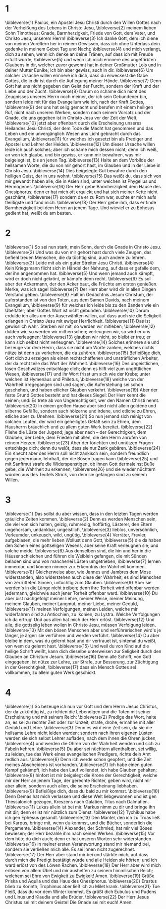 # 1
\bibleverse{1} Paulus, ein Apostel Jesu Christi durch den Willen Gottes nach der Verheißung des Lebens in Christo Jesu, \bibleverse{2} meinem lieben Sohn Timotheus: Gnade, Barmherzigkeit, Friede von Gott, dem Vater, und Christo Jesu, unserem Herrn! \bibleverse{3} Ich danke Gott, dem ich diene von meinen Voreltern her in reinem Gewissen, dass ich ohne Unterlass dein gedenke in meinem Gebet Tag und Nacht; \bibleverse{4} und mich verlangt, dich zu sehen, wenn ich denke an deine Tränen, auf dass ich mit Freude erfüllt würde; \bibleverse{5} und wenn ich mich erinnere des ungefärbten Glaubens in dir, welcher zuvor gewohnt hat in deiner Großmutter Lois und in deiner Mutter Eunike; ich bin aber gewiss, auch in dir. \bibleverse{6} Um solcher Ursache willen erinnere ich dich, dass du erweckest die Gabe Gottes, die in dir ist durch die Auflegung meiner Hände. \bibleverse{7} Denn Gott hat uns nicht gegeben den Geist der Furcht, sondern der Kraft und der Liebe und der Zucht. \bibleverse{8} Darum so schäme dich nicht des Zeugnisses unseres Herrn noch meiner, der ich sein Gebundener bin, sondern leide mit für das Evangelium wie ich, nach der Kraft Gottes, \bibleverse{9} der uns hat selig gemacht und berufen mit einem heiligen Ruf, nicht nach unseren Werken, sondern nach seinem Vorsatz und der Gnade, die uns gegeben ist in Christo Jesu vor der Zeit der Welt, \bibleverse{10} jetzt aber offenbart durch die Erscheinung unseres Heilandes Jesu Christi, der dem Tode die Macht hat genommen und das Leben und ein unvergänglich Wesen ans Licht gebracht durch das Evangelium, \bibleverse{11} für welches ich gesetzt bin als Prediger und Apostel und Lehrer der Heiden. \bibleverse{12} Um dieser Ursache willen leide ich auch solches; aber ich schäme mich dessen nicht; denn ich weiß, an wen ich glaube, und bin gewiss, er kann mir bewahren, was mir beigelegt ist, bis an jenen Tag. \bibleverse{13} Halte an dem Vorbilde der heilsamen Worte, die du von mir gehört hast, im Glauben und in der Liebe in Christo Jesu. \bibleverse{14} Dies beigelegte Gut bewahre durch den heiligen Geist, der in uns wohnt. \bibleverse{15} Das weißt du, dass sich von mir gewandt haben alle, die in Asien sind, unter welchen ist Phygellus und Hermogenes. \bibleverse{16} Der Herr gebe Barmherzigkeit dem Hause des Onesiphorus; denn er hat mich oft erquickt und hat sich meiner Kette nicht geschämt, \bibleverse{17} sondern da er zu Rom war, suchte er mich aufs fleißigste und fand mich. \bibleverse{18} Der Herr gebe ihm, dass er finde Barmherzigkeit bei dem Herrn an jenem Tage. Und wieviel er zu Ephesus gedient hat, weißt du am besten.

# 2
\bibleverse{1} So sei nun stark, mein Sohn, durch die Gnade in Christo Jesu. \bibleverse{2} Und was du von mir gehört hast durch viele Zeugen, das befiehl treuen Menschen, die da tüchtig sind, auch andere zu lehren. \bibleverse{3} Leide mit als ein guter Streiter Jesu Christi. \bibleverse{4} Kein Kriegsmann flicht sich in Händel der Nahrung, auf dass er gefalle dem, der ihn angenommen hat. \bibleverse{5} Und wenn jemand auch kämpft, wird er doch nicht gekrönt, er kämpfe denn recht. \bibleverse{6} Es soll aber der Ackermann, der den Acker baut, die Früchte am ersten genießen. Merke, was ich sage! \bibleverse{7} Der Herr aber wird dir in allen Dingen Verstand geben. \bibleverse{8} Halt im Gedächtnis Jesum Christum, der auferstanden ist von den Toten, aus dem Samen Davids, nach meinem Evangelium, \bibleverse{9} für welches ich leide bis zu den Banden wie ein Übeltäter; aber Gottes Wort ist nicht gebunden. \bibleverse{10} Darum erdulde ich alles um der Auserwählten willen, auf dass auch sie die Seligkeit erlangen in Christo Jesu mit ewiger Herrlichkeit. \bibleverse{11} Das ist gewisslich wahr: Sterben wir mit, so werden wir mitleben; \bibleverse{12} dulden wir, so werden wir mitherrschen; verleugnen wir, so wird er uns auch verleugnen; \bibleverse{13} glauben wir nicht, so bleibt er treu; er kann sich selbst nicht verleugnen. \bibleverse{14} Solches erinnere sie und bezeuge vor dem Herrn, dass sie nicht um Worte zanken, welches nichts nütze ist denn zu verkehren, die da zuhören. \bibleverse{15} Befleißige dich, Gott dich zu erzeigen als einen rechtschaffenen und unsträflichen Arbeiter, der da recht teile das Wort der Wahrheit. \bibleverse{16} Des ungeistlichen, losen Geschwätzes entschlage dich; denn es hilft viel zum ungöttlichen Wesen, \bibleverse{17} und ihr Wort frisst um sich wie der Krebs; unter welchen ist Hymenäus und Philetus, \bibleverse{18} welche von der Wahrheit irregegangen sind und sagen, die Auferstehung sei schon geschehen, und haben etlicher Glauben verkehrt. \bibleverse{19} Aber der feste Grund Gottes besteht und hat dieses Siegel: Der Herr kennt die seinen; und: Es trete ab von Ungerechtigkeit, wer den Namen Christi nennt. \bibleverse{20} In einem großen Hause aber sind nicht allein goldene und silberne Gefäße, sondern auch hölzerne und irdene, und etliche zu Ehren, etliche aber zu Unehren. \bibleverse{21} So nun jemand sich reinigt von solchen Leuten, der wird ein geheiligtes Gefäß sein zu Ehren, dem Hausherrn bräuchlich und zu allem guten Werk bereitet. \bibleverse{22} Fliehe die Lüste der Jugend; jage aber nach – der Gerechtigkeit, dem Glauben, der Liebe, dem Frieden mit allen, die den Herrn anrufen von reinem Herzen. \bibleverse{23} Aber der törichten und unnützen Fragen entschlage dich; denn du weißt, dass sie nur Zank gebären. \bibleverse{24} Ein Knecht aber des Herrn soll nicht zänkisch sein, sondern freundlich gegen jedermann, lehrhaft, der die Bösen tragen kann \bibleverse{25} und mit Sanftmut strafe die Widerspenstigen, ob ihnen Gott dermaleinst Buße gebe, die Wahrheit zu erkennen, \bibleverse{26} und sie wieder nüchtern würden aus des Teufels Strick, von dem sie gefangen sind zu seinem Willen.

# 3
\bibleverse{1} Das sollst du aber wissen, dass in den letzten Tagen werden gräuliche Zeiten kommen. \bibleverse{2} Denn es werden Menschen sein, die viel von sich halten, geizig, ruhmredig, hoffärtig, Lästerer, den Eltern ungehorsam, undankbar, ungeistlich, \bibleverse{3} lieblos, unversöhnlich, Verleumder, unkeusch, wild, ungütig, \bibleverse{4} Verräter, Frevler, aufgeblasen, die mehr lieben Wollust denn Gott, \bibleverse{5} die da haben den Schein eines gottseligen Wesens, aber seine Kraft verleugnen sie; und solche meide. \bibleverse{6} Aus denselben sind, die hin und her in die Häuser schleichen und führen die Weiblein gefangen, die mit Sünden beladen sind und von mancherlei Lüsten umgetrieben, \bibleverse{7} lernen immerdar, und können nimmer zur Erkenntnis der Wahrheit kommen. \bibleverse{8} Gleicherweise aber, wie Jannes und Jambres dem Mose widerstanden, also widerstehen auch diese der Wahrheit; es sind Menschen von zerrütteten Sinnen, untüchtig zum Glauben. \bibleverse{9} Aber sie werden's in die Länge nicht treiben; denn ihre Torheit wird offenbar werden jedermann, gleichwie auch jener Torheit offenbar ward. \bibleverse{10} Du aber bist nachgefolgt meiner Lehre, meiner Weise, meiner Meinung, meinem Glauben, meiner Langmut, meiner Liebe, meiner Geduld, \bibleverse{11} meinen Verfolgungen, meinen Leiden, welche mir widerfahren sind zu Antiochien, zu Ikonien, zu Lystra. Welche Verfolgungen ich da ertrug! Und aus allen hat mich der Herr erlöst. \bibleverse{12} Und alle, die gottselig leben wollen in Christo Jesu, müssen Verfolgung leiden. \bibleverse{13} Mit den bösen Menschen aber und verführerischen wird's je länger, je ärger: sie verführen und werden verführt. \bibleverse{14} Du aber bleibe in dem, was du gelernt hast und dir vertrauet ist, sintemal du weißt, von wem du gelernt hast. \bibleverse{15} Und weil du von Kind auf die heilige Schrift weißt, kann dich dieselbe unterweisen zur Seligkeit durch den Glauben an Christum Jesum. \bibleverse{16} Denn alle Schrift, von Gott eingegeben, ist nütze zur Lehre, zur Strafe, zur Besserung, zur Züchtigung in der Gerechtigkeit, \bibleverse{17} dass ein Mensch Gottes sei vollkommen, zu allem guten Werk geschickt.

# 4
\bibleverse{1} So bezeuge ich nun vor Gott und dem Herrn Jesus Christus, der da zukünftig ist, zu richten die Lebendigen und die Toten mit seiner Erscheinung und mit seinem Reich: \bibleverse{2} Predige das Wort, halte an, es sei zu rechter Zeit oder zur Unzeit; strafe, drohe, ermahne mit aller Geduld und Lehre. \bibleverse{3} Denn es wird eine Zeit sein, da sie die heilsame Lehre nicht leiden werden; sondern nach ihren eigenen Lüsten werden sie sich selbst Lehrer aufladen, nach dem ihnen die Ohren jucken, \bibleverse{4} und werden die Ohren von der Wahrheit wenden und sich zu Fabeln kehren. \bibleverse{5} Du aber sei nüchtern allenthalben, sei willig, zu leiden, tue das Werk eines evangelischen Predigers, richte dein Amt redlich aus. \bibleverse{6} Denn ich werde schon geopfert, und die Zeit meines Abscheidens ist vorhanden. \bibleverse{7} Ich habe einen guten Kampf gekämpft, ich habe den Lauf vollendet, ich habe Glauben gehalten; \bibleverse{8} hinfort ist mir beigelegt die Krone der Gerechtigkeit, welche mir der Herr an jenem Tage, der gerechte Richter, geben wird, nicht mir aber allein, sondern auch allen, die seine Erscheinung liebhaben. \bibleverse{9} Befleißige dich, dass du bald zu mir kommst. \bibleverse{10} Denn Demas hat mich verlassen und diese Welt liebgewonnen und ist gen Thessalonich gezogen, Kreszens nach Galatien, Titus nach Dalmatien. \bibleverse{11} Lukas allein ist bei mir. Markus nimm zu dir und bringe ihn mit dir; denn er ist mir nützlich zum Dienst. \bibleverse{12} Tychikus habe ich gen Ephesus gesandt. \bibleverse{13} Den Mantel, den ich zu Troas ließ bei Karpus, bringe mit, wenn du kommst, und die Bücher, sonderlich die Pergamente. \bibleverse{14} Alexander, der Schmied, hat mir viel Böses bewiesen; der Herr bezahle ihm nach seinen Werken. \bibleverse{15} Vor dem hüte du dich auch; denn er hat unseren Worten sehr widerstanden. \bibleverse{16} In meiner ersten Verantwortung stand mir niemand bei, sondern sie verließen mich alle. Es sei ihnen nicht zugerechnet. \bibleverse{17} Der Herr aber stand mir bei und stärkte mich, auf dass durch mich die Predigt bestätigt würde und alle Heiden sie hörten; und ich ward erlöst von des Löwen Rachen. \bibleverse{18} Der Herr aber wird mich erlösen von allem Übel und mir aushelfen zu seinem himmlischen Reich; welchem sei Ehre von Ewigkeit zu Ewigkeit! Amen. \bibleverse{19} Grüße Priska und Aquila und das Haus des Onesiphorus. \bibleverse{20} Erastus blieb zu Korinth; Trophimus aber ließ ich zu Milet krank. \bibleverse{21} Tue Fleiß, dass du vor dem Winter kommst. Es grüßt dich Eubulus und Pudens und Linus und Klaudia und alle Brüder. \bibleverse{22} Der Herr Jesus Christus sei mit deinem Geiste! Die Gnade sei mit euch! Amen.